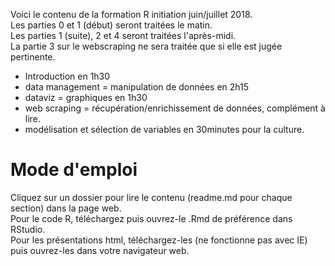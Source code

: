 Voici le contenu de la formation R initiation juin/juillet 2018.<br>
Les parties 0 et 1 (début) seront traitées le matin.<br>
Les parties 1 (suite), 2 et 4 seront traitées l'après-midi.<br>
La partie 3 sur le webscraping ne sera traitée que si elle est jugée pertinente.
- Introduction en 1h30
- data management = manipulation de données en 2h15
- dataviz = graphiques en 1h30
- web scraping = récupération/enrichissement de données, complément à lire.
- modélisation et sélection de variables en 30minutes pour la culture.

# Mode d'emploi
Cliquez sur un dossier pour lire le contenu (readme.md pour chaque section) dans la page web.<br>
Pour le code R, téléchargez puis ouvrez-le .Rmd de préférence dans RStudio.<br>
Pour les présentations html, téléchargez-les (ne fonctionne pas avec IE) puis ouvrez-les dans votre navigateur web.<br>